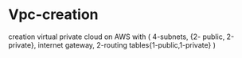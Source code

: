 # Vpc-creation
creation virtual private cloud on AWS with ( 4-subnets, {2- public, 2-private}, internet gateway, 2-routing tables{1-public,1-private} ) 

